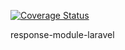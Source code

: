 [![Coverage Status](https://coveralls.io/repos/kurashicom-laravel-modules/response/badge.svg?branch=integration)](https://coveralls.io/r/kurashicom-laravel-modules/response?branch=integration)

response-module-laravel
